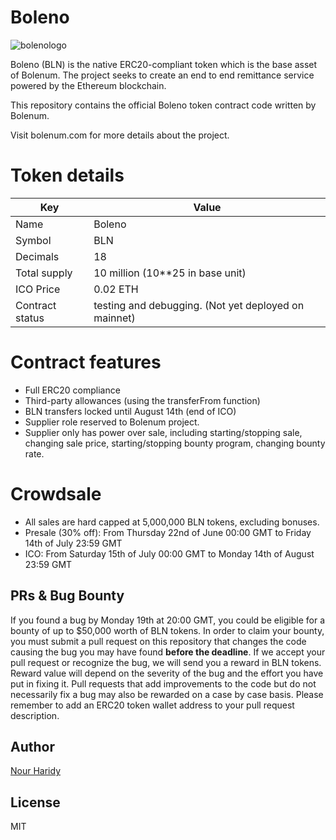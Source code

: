 # Boleno

![bolenologo](http://bolenum.com/img/logo.png)

Boleno (BLN) is the native ERC20-compliant token which is the base asset of Bolenum. The project seeks to create an end to end remittance service powered by the Ethereum blockchain.

This repository contains the official Boleno token contract code written by Bolenum.

Visit bolenum.com for more details about the project.

# Token details

| Key | Value |
| ------ | ------ |
| Name | Boleno |
| Symbol | BLN |
| Decimals | 18 |
| Total supply | 10 million (10**25 in base unit) |
| ICO Price | 0.02 ETH |
| Contract status | testing and debugging. (Not yet deployed on mainnet) |

# Contract features

- Full ERC20 compliance
- Third-party allowances (using the transferFrom function)
- BLN transfers locked until August 14th (end of ICO)
- Supplier role reserved to Bolenum project.
- Supplier only has power over sale, including starting/stopping sale, changing sale price, starting/stopping bounty program, changing bounty rate.

# Crowdsale

- All sales are hard capped at 5,000,000 BLN tokens, excluding bonuses.
- Presale (30% off): From Thursday 22nd of June 00:00 GMT to Friday 14th of July 23:59 GMT
- ICO: From Saturday 15th of July 00:00 GMT to Monday 14th of August 23:59 GMT

PRs & Bug Bounty
----

If you found a bug by Monday 19th at 20:00 GMT, you could be eligible for a bounty of up to $50,000 worth of BLN tokens. In order to claim your bounty, you must submit a pull request on this repository that changes the code causing the bug you may have found **before the deadline**. If we accept your pull request or recognize the bug, we will send you a reward in BLN tokens. Reward value will depend on the severity of the bug and the effort you have put in fixing it. Pull requests that add improvements to the code but do not necessarily fix a bug may also be rewarded on a case by case basis. Please remember to add an ERC20 token wallet address to your pull request description.

Author
----
[Nour Haridy](https://github.com/nourharidy)

License
----
MIT
